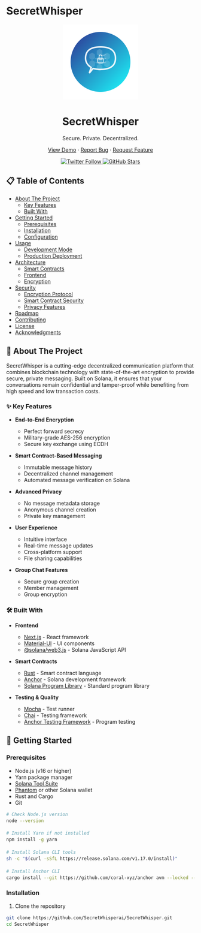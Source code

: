 # SecretWhisper

<div align="center">
  <img src="public/logo.svg" alt="SecretWhisper Logo" width="200" height="200" />
  
  <h1>SecretWhisper</h1>
  <p>Secure. Private. Decentralized.</p>

  <p align="center">
    <a href="https://secretwhisper.xyz">View Demo</a>
    ·
    <a href="https://github.com/SecretWhisperai/SecretWhisper/issues">Report Bug</a>
    ·
    <a href="https://github.com/SecretWhisperai/SecretWhisper/issues">Request Feature</a>
  </p>

  <p align="center">
    <a href="https://twitter.com/SecretWhisper_A">
      <img src="https://img.shields.io/twitter/follow/SecretWhisper_A?style=social" alt="Twitter Follow" />
    </a>
    <a href="https://github.com/SecretWhisperai/SecretWhisper">
      <img src="https://img.shields.io/github/stars/SecretWhisperai/SecretWhisper?style=social" alt="GitHub Stars" />
    </a>
  </p>
</div>

## 📋 Table of Contents

- [About The Project](#about-the-project)
  - [Key Features](#key-features)
  - [Built With](#built-with)
- [Getting Started](#getting-started)
  - [Prerequisites](#prerequisites)
  - [Installation](#installation)
  - [Configuration](#configuration)
- [Usage](#usage)
  - [Development Mode](#development-mode)
  - [Production Deployment](#production-deployment)
- [Architecture](#architecture)
  - [Smart Contracts](#smart-contracts)
  - [Frontend](#frontend)
  - [Encryption](#encryption)
- [Security](#security)
  - [Encryption Protocol](#encryption-protocol)
  - [Smart Contract Security](#smart-contract-security)
  - [Privacy Features](#privacy-features)
- [Roadmap](#roadmap)
- [Contributing](#contributing)
- [License](#license)
- [Acknowledgments](#acknowledgments)

## 🚀 About The Project

SecretWhisper is a cutting-edge decentralized communication platform that combines blockchain technology with state-of-the-art encryption to provide secure, private messaging. Built on Solana, it ensures that your conversations remain confidential and tamper-proof while benefiting from high speed and low transaction costs.

### ✨ Key Features

- **End-to-End Encryption**
  - Perfect forward secrecy
  - Military-grade AES-256 encryption
  - Secure key exchange using ECDH
  
- **Smart Contract-Based Messaging**
  - Immutable message history
  - Decentralized channel management
  - Automated message verification on Solana
  
- **Advanced Privacy**
  - No message metadata storage
  - Anonymous channel creation
  - Private key management
  
- **User Experience**
  - Intuitive interface
  - Real-time message updates
  - Cross-platform support
  - File sharing capabilities
  
- **Group Chat Features**
  - Secure group creation
  - Member management
  - Group encryption

### 🛠️ Built With

- **Frontend**
  - [Next.js](https://nextjs.org/) - React framework
  - [Material-UI](https://mui.com/) - UI components
  - [@solana/web3.js](https://solana-labs.github.io/solana-web3.js/) - Solana JavaScript API
  
- **Smart Contracts**
  - [Rust](https://www.rust-lang.org/) - Smart contract language
  - [Anchor](https://www.anchor-lang.com/) - Solana development framework
  - [Solana Program Library](https://spl.solana.com/) - Standard program library
  
- **Testing & Quality**
  - [Mocha](https://mochajs.org/) - Test runner
  - [Chai](https://www.chaijs.com/) - Testing framework
  - [Anchor Testing Framework](https://www.anchor-lang.com/docs/testing) - Program testing

## 🏁 Getting Started

### Prerequisites

- Node.js (v16 or higher)
- Yarn package manager
- [Solana Tool Suite](https://docs.solana.com/cli/install-solana-cli-tools)
- [Phantom](https://phantom.app/) or other Solana wallet
- Rust and Cargo
- Git

```bash
# Check Node.js version
node --version

# Install Yarn if not installed
npm install -g yarn

# Install Solana CLI tools
sh -c "$(curl -sSfL https://release.solana.com/v1.17.0/install)"

# Install Anchor CLI
cargo install --git https://github.com/coral-xyz/anchor avm --locked --force
```

### Installation

1. Clone the repository
```bash
git clone https://github.com/SecretWhisperai/SecretWhisper.git
cd SecretWhisper
```